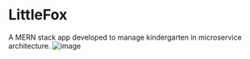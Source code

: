 # LittleFox
A  MERN stack app developed to manage kindergarten in microservice architecture.
![image](https://github.com/remymali/LittleFox/assets/114643654/ba904fed-77bb-4617-9e2f-48eaaa852220)
